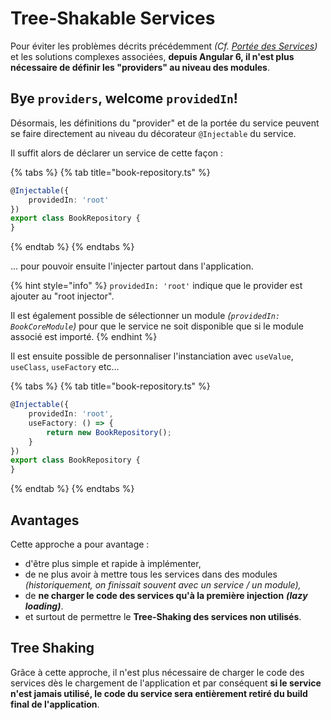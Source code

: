 # Tree-Shakable Services

Pour éviter les problèmes décrits précédemment _\(Cf._ [_Portée des Services_](portee-des-services.md)_\)_ et les solutions complexes associées, **depuis Angular 6, il n'est plus nécessaire de définir les "providers" au niveau des modules**.

## Bye `providers`, welcome `providedIn`!

Désormais, les définitions du "provider" et de la portée du service peuvent se faire directement au niveau du décorateur `@Injectable` du service.

Il suffit alors de déclarer un service de cette façon :

{% tabs %}
{% tab title="book-repository.ts" %}
```typescript
@Injectable({
    providedIn: 'root'
})
export class BookRepository {
}
```
{% endtab %}
{% endtabs %}

... pour pouvoir ensuite l'injecter partout dans l'application.

{% hint style="info" %}
`providedIn: 'root'` indique que le provider est ajouter au "root injector".

Il est également possible de sélectionner un module _\(`providedIn: BookCoreModule`\)_ pour que le service ne soit disponible que si le module associé est importé.
{% endhint %}

Il est ensuite possible de personnaliser l'instanciation avec `useValue`, `useClass`, `useFactory` etc...

{% tabs %}
{% tab title="book-repository.ts" %}
```typescript
@Injectable({
    providedIn: 'root',
    useFactory: () => {
        return new BookRepository();
    }
})
export class BookRepository {
}
```
{% endtab %}
{% endtabs %}

## Avantages

Cette approche a pour avantage :

* d'être plus simple et rapide à implémenter,
* de ne plus avoir à mettre tous les services dans des modules _\(historiquement, on finissait souvent avec un service / un module\),_
* de **ne charger le code des services qu'à la première injection** _**\(lazy loading\)**_.
* et surtout de permettre le **Tree-Shaking des services non utilisés**.

## Tree Shaking

Grâce à cette approche, il n'est plus nécessaire de charger le code des services dès le chargement de l'application et par conséquent **si le service n'est jamais utilisé, le code du service sera entièrement retiré du build final de l'application**.

